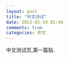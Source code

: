 ```yaml
---
layout: post
title: "中文测试"
date: 2013-05-19 02:44
comments: true
categories: 中文
---
```

中文测试页,第一篇贴.
